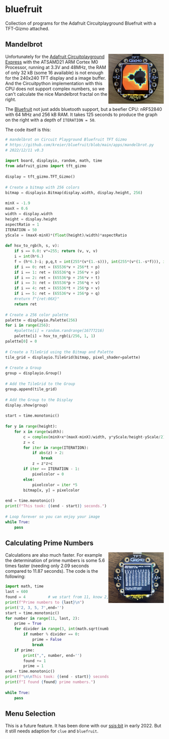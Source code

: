 # bluefruit
Collection of programs for the Adafruit Circuitplayground Bluefruit with a TFT-Gizmo attached.

## Mandelbrot

<img src="docs/mandelbrot.jpg" align="right" width="35%">

Unfortunately for the [Adafruit Circuitplayground Express](https://learn.adafruit.com/adafruit-circuit-playground-express) with the ATSAMD21 ARM Cortex M0 Processor, running at 3.3V and 48MHz, the RAM of only 32 kB (some 16 available) is not enough for the 240x240 TFT display and a image buffer. And the Circuitpython implementation with this CPU does not support complex numbers, so we can't calculate the nice Mandelbrot fractal on the right.

The [Bluefruit](https://learn.adafruit.com/adafruit-circuit-playground-bluefruit) not just adds bluetooth support, but a beefier CPU: nRF52840 with 64 MHz and 256 kB RAM. It takes 125 seconds to produce the graph on the right with a depth of `ITERATION = 50`.

The code itself is this:

``` py
# mandelbrot on Circuit Playground Bluefruit TFT Gizmo
# https://github.com/kreier/bluefruit/blob/main/apps/mandelbrot.py
# 2022/12/11 v0.3

import board, displayio, random, math, time
from adafruit_gizmo import tft_gizmo

display = tft_gizmo.TFT_Gizmo()

# Create a bitmap with 256 colors
bitmap = displayio.Bitmap(display.width, display.height, 256)

minX = -1.9
maxX = 0.6
width = display.width
height = display.height
aspectRatio = 1
ITERATION = 50
yScale = (maxX-minX)*(float(height)/width)*aspectRatio

def hsv_to_rgb(h, s, v):
    if s == 0.0: v*=255; return (v, v, v)
    i = int(h*6.)
    f = (h*6.)-i; p,q,t = int(255*(v*(1.-s))), int(255*(v*(1.-s*f))), int(255*(v*(1.-s*(1.-f)))); v*=255; i%=6
    if i == 0: ret = (65536*v + 256*t + p)
    if i == 1: ret = (65536*q + 256*v + p)
    if i == 2: ret = (65536*p + 256*v + t)
    if i == 3: ret = (65536*p + 256*q + v)
    if i == 4: ret = (65536*t + 256*p + v)
    if i == 5: ret = (65536*v + 256*p + q)
    #return f"{ret:06X}"
    return ret

# Create a 256 color palette
palette = displayio.Palette(256)
for i in range(256):
    #palette[i] = random.randrange(16777216)
    palette[i] = hsv_to_rgb(i/256, 1, 1)
palette[0] = 0

# Create a TileGrid using the Bitmap and Palette
tile_grid = displayio.TileGrid(bitmap, pixel_shader=palette)

# Create a Group
group = displayio.Group()

# Add the TileGrid to the Group
group.append(tile_grid)

# Add the Group to the Display
display.show(group)

start = time.monotonic()

for y in range(height):
    for x in range(width):
        c = complex(minX+x*(maxX-minX)/width, y*yScale/height-yScale/2)
        z = c
        for iter in range(ITERATION):
            if abs(z) > 2:
                break
            z = z*z+c
        if iter == ITERATION - 1:
            pixelcolor = 0
        else:
            pixelcolor = iter *5
        bitmap[x, y] = pixelcolor
  
end = time.monotonic()
print(f"This took: {(end - start)} seconds.")

# Loop forever so you can enjoy your image
while True:
    pass

```

## Calculating Prime Numbers

<img src="docs/prime.jpg" align="right" width="35%">

Calculations are also much faster. For example the determination of prime numbers is some 5.6 times faster (needing only 2.09 seconds compared to 11.87 seconds). The code is the following:

``` py
import math, time
last = 600
found = 4          # we start from 11, know 2, 3, 5, 7
print(f"Prime numbers to {last}\n")
print('2, 3, 5, 7',end='')
start = time.monotonic()
for number in range(11, last, 2):
    prime = True
    for divider in range(3, int(math.sqrt(number))+1, 2):
        if number % divider == 0:
            prime = False
            break
    if prime:
        print(",", number, end='')
        found += 1
        prime = 1
end = time.monotonic()
print(f"\n\nThis took: {(end - start)} seconds.")
print(f"I found {found} prime numbers.")

while True:
    pass

```

## Menu Selection

This is a future feature. It has been done with our [ssis:bit](https://github.com/ssisbit/ssis.bit) in early 2022. But it still needs adaption for `clue` and `bluefruit`.

